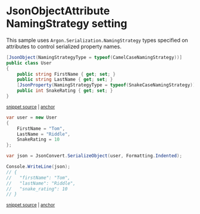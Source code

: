# JsonObjectAttribute NamingStrategy setting

This sample uses `Argon.Serialization.NamingStrategy` types specified on attributes to control serialized property names.

<!-- snippet: NamingStrategyAttributesTypes -->
<a id='snippet-namingstrategyattributestypes'></a>
```cs
[JsonObject(NamingStrategyType = typeof(CamelCaseNamingStrategy))]
public class User
{
    public string FirstName { get; set; }
    public string LastName { get; set; }
    [JsonProperty(NamingStrategyType = typeof(SnakeCaseNamingStrategy))]
    public int SnakeRating { get; set; }
}
```
<sup><a href='/src/Tests/Documentation/Samples/Serializer/NamingStrategyAttributes.cs#L32-L41' title='Snippet source file'>snippet source</a> | <a href='#snippet-namingstrategyattributestypes' title='Start of snippet'>anchor</a></sup>
<!-- endSnippet -->

<!-- snippet: NamingStrategyAttributesUsage -->
<a id='snippet-namingstrategyattributesusage'></a>
```cs
var user = new User
{
    FirstName = "Tom",
    LastName = "Riddle",
    SnakeRating = 10
};

var json = JsonConvert.SerializeObject(user, Formatting.Indented);

Console.WriteLine(json);
// {
//   "firstName": "Tom",
//   "lastName": "Riddle",
//   "snake_rating": 10
// }
```
<sup><a href='/src/Tests/Documentation/Samples/Serializer/NamingStrategyAttributes.cs#L46-L62' title='Snippet source file'>snippet source</a> | <a href='#snippet-namingstrategyattributesusage' title='Start of snippet'>anchor</a></sup>
<!-- endSnippet -->
